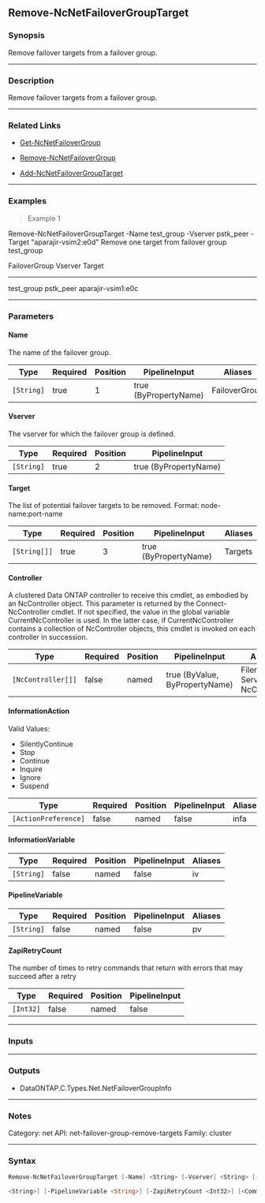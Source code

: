 Remove-NcNetFailoverGroupTarget
-------------------------------

### Synopsis
Remove failover targets from a failover group.

---

### Description

Remove failover targets from a failover group.

---

### Related Links
* [Get-NcNetFailoverGroup](Get-NcNetFailoverGroup)

* [Remove-NcNetFailoverGroup](Remove-NcNetFailoverGroup)

* [Add-NcNetFailoverGroupTarget](Add-NcNetFailoverGroupTarget)

---

### Examples
> Example 1

Remove-NcNetFailoverGroupTarget -Name test_group -Vserver pstk_peer -Target "aparajir-vsim2:e0d"
Remove one target from failover group test_group

FailoverGroup              Vserver                    Target
-------------              -------                    ------
test_group                 pstk_peer                  aparajir-vsim1:e0c

---

### Parameters
#### **Name**
The name of the failover group.

|Type      |Required|Position|PipelineInput        |Aliases      |
|----------|--------|--------|---------------------|-------------|
|`[String]`|true    |1       |true (ByPropertyName)|FailoverGroup|

#### **Vserver**
The vserver for which the failover group is defined.

|Type      |Required|Position|PipelineInput        |
|----------|--------|--------|---------------------|
|`[String]`|true    |2       |true (ByPropertyName)|

#### **Target**
The list of potential failover targets to be removed. Format: node-name:port-name

|Type        |Required|Position|PipelineInput        |Aliases|
|------------|--------|--------|---------------------|-------|
|`[String[]]`|true    |3       |true (ByPropertyName)|Targets|

#### **Controller**
A clustered Data ONTAP controller to receive this cmdlet, as embodied by an NcController object.  This parameter is returned by the Connect-NcController cmdlet.  If not specified, the value in the global variable CurrentNcController is used.  In the latter case, if CurrentNcController contains a collection of NcController objects, this cmdlet is invoked on each controller in succession.

|Type              |Required|Position|PipelineInput                 |Aliases                          |
|------------------|--------|--------|------------------------------|---------------------------------|
|`[NcController[]]`|false   |named   |true (ByValue, ByPropertyName)|Filer<br/>Server<br/>NcController|

#### **InformationAction**

Valid Values:

* SilentlyContinue
* Stop
* Continue
* Inquire
* Ignore
* Suspend

|Type                |Required|Position|PipelineInput|Aliases|
|--------------------|--------|--------|-------------|-------|
|`[ActionPreference]`|false   |named   |false        |infa   |

#### **InformationVariable**

|Type      |Required|Position|PipelineInput|Aliases|
|----------|--------|--------|-------------|-------|
|`[String]`|false   |named   |false        |iv     |

#### **PipelineVariable**

|Type      |Required|Position|PipelineInput|Aliases|
|----------|--------|--------|-------------|-------|
|`[String]`|false   |named   |false        |pv     |

#### **ZapiRetryCount**
The number of times to retry commands that return with errors that may succeed after a retry

|Type     |Required|Position|PipelineInput|
|---------|--------|--------|-------------|
|`[Int32]`|false   |named   |false        |

---

### Inputs

---

### Outputs
* DataONTAP.C.Types.Net.NetFailoverGroupInfo

---

### Notes
Category: net
API: net-failover-group-remove-targets
Family: cluster

---

### Syntax
```PowerShell
Remove-NcNetFailoverGroupTarget [-Name] <String> [-Vserver] <String> [-Target] <String[]> [-Controller <NcController[]>] [-InformationAction <ActionPreference>] [-InformationVariable 
```
```PowerShell
<String>] [-PipelineVariable <String>] [-ZapiRetryCount <Int32>] [<CommonParameters>]
```
